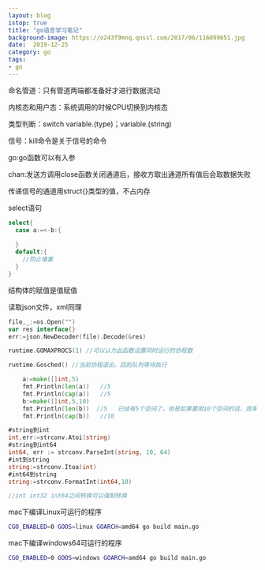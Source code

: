 ```yaml
---
layout: blog
istop: true
title: "go语言学习笔记"
background-image: https://o243f9mnq.qnssl.com/2017/06/116099051.jpg
date:  2019-12-25
category: go
tags:
- go
---
```

命名管道：只有管道两端都准备好才进行数据流动

内核态和用户态：系统调用的时候CPU切换到内核态

类型判断：switch variable.(type)；variable.(string)

信号：kill命令是关于信号的命令

go:go函数可以有入参

chan:发送方调用close函数关闭通道后，接收方取出通道所有值后会取数据失败

传递信号的通道用struct{}类型的值，不占内存

select语句

```go
select{
  case a:=<-b:{
    
  }
  default:{
    //防止堵塞
  }
}
```

结构体的赋值是值赋值

读取json文件，xml同理

```go
file,_:=os.Open("")
var res interface{}
err:=json.NewDecoder(file).Decode(&res)

```

```go
runtime.GOMAXPROCS(1) //可以认为此函数设置同时运行的协程数
```

```go
runtime.Gosched() //当前协程退出，回到队列等待执行
```

```go
	a:=make([]int,5)
	fmt.Println(len(a))   //5
	fmt.Println(cap(a))   //5
	b:=make([]int,5,10)
	fmt.Println(len(b))  //5   已经有5个空间了，但是如果要用10个空间的话，效率更高
	fmt.Println(cap(b))   //10
```

```go
#string到int
int,err:=strconv.Atoi(string)
#string到int64
int64, err := strconv.ParseInt(string, 10, 64)
#int到string
string:=strconv.Itoa(int)
#int64到string
string:=strconv.FormatInt(int64,10)

//int int32 int64之间转换可以强制转换
```

mac下编译Linux可运行的程序

```bash
CGO_ENABLED=0 GOOS=linux GOARCH=amd64 go build main.go
```

mac下编译windows64可运行的程序

```bash
CGO_ENABLED=0 GOOS=windows GOARCH=amd64 go build main.go
```

